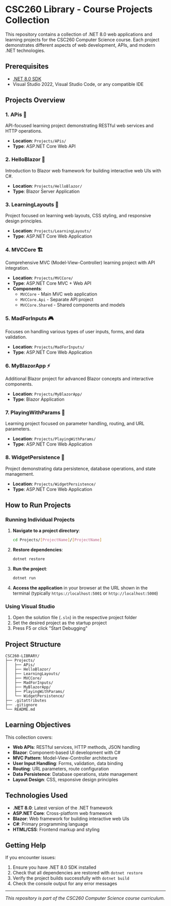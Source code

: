 # CSC260 Library - Course Projects Collection

This repository contains a collection of .NET 8.0 web applications and learning projects for the CSC260 Computer Science course. Each project demonstrates different aspects of web development, APIs, and modern .NET technologies.

## Prerequisites

- [.NET 8.0 SDK](https://dotnet.microsoft.com/download/dotnet/8.0)
- Visual Studio 2022, Visual Studio Code, or any compatible IDE

## Projects Overview

### 1. **APis** 📡
API-focused learning project demonstrating RESTful web services and HTTP operations.
- **Location**: `Projects/APis/`
- **Type**: ASP.NET Core Web API

### 2. **HelloBlazor** 🎯
Introduction to Blazor web framework for building interactive web UIs with C#.
- **Location**: `Projects/HelloBlazor/`
- **Type**: Blazor Server Application

### 3. **LearningLayouts** 🎨
Project focused on learning web layouts, CSS styling, and responsive design principles.
- **Location**: `Projects/LearningLayouts/`
- **Type**: ASP.NET Core Web Application

### 4. **MVCCore** 🏗️
Comprehensive MVC (Model-View-Controller) learning project with API integration.
- **Location**: `Projects/MVCCore/`
- **Type**: ASP.NET Core MVC + Web API
- **Components**:
  - `MVCCore` - Main MVC web application
  - `MVCCore.Api` - Separate API project
  - `MVCCore.Shared` - Shared components and models

### 5. **MadForInputs** 🎮
Focuses on handling various types of user inputs, forms, and data validation.
- **Location**: `Projects/MadForInputs/`
- **Type**: ASP.NET Core Web Application

### 6. **MyBlazorApp** ⚡
Additional Blazor project for advanced Blazor concepts and interactive components.
- **Location**: `Projects/MyBlazorApp/`
- **Type**: Blazor Application

### 7. **PlayingWithParams** 🔧
Learning project focused on parameter handling, routing, and URL parameters.
- **Location**: `Projects/PlayingWithParams/`
- **Type**: ASP.NET Core Web Application

### 8. **WidgetPersistence** 💾
Project demonstrating data persistence, database operations, and state management.
- **Location**: `Projects/WidgetPersistence/`
- **Type**: ASP.NET Core Web Application

## How to Run Projects

### Running Individual Projects

1. **Navigate to a project directory**:
   ```bash
   cd Projects/[ProjectName]/[ProjectName]
   ```

2. **Restore dependencies**:
   ```bash
   dotnet restore
   ```

3. **Run the project**:
   ```bash
   dotnet run
   ```

4. **Access the application** in your browser at the URL shown in the terminal (typically `https://localhost:5001` or `http://localhost:5000`)

### Using Visual Studio

1. Open the solution file (`.sln`) in the respective project folder
2. Set the desired project as the startup project
3. Press F5 or click "Start Debugging"

## Project Structure

```
CSC260-LIBRARY/
├── Projects/
│   ├── APis/
│   ├── HelloBlazor/
│   ├── LearningLayouts/
│   ├── MVCCore/
│   ├── MadForInputs/
│   ├── MyBlazorApp/
│   ├── PlayingWithParams/
│   └── WidgetPersistence/
├── .gitattributes
├── .gitignore
└── README.md
```

## Learning Objectives

This collection covers:
- **Web APIs**: RESTful services, HTTP methods, JSON handling
- **Blazor**: Component-based UI development with C#
- **MVC Pattern**: Model-View-Controller architecture
- **User Input Handling**: Forms, validation, data binding
- **Routing**: URL parameters, route configuration
- **Data Persistence**: Database operations, state management
- **Layout Design**: CSS, responsive design principles

## Technologies Used

- **.NET 8.0**: Latest version of the .NET framework
- **ASP.NET Core**: Cross-platform web framework
- **Blazor**: Web framework for building interactive web UIs
- **C#**: Primary programming language
- **HTML/CSS**: Frontend markup and styling

## Getting Help

If you encounter issues:
1. Ensure you have .NET 8.0 SDK installed
2. Check that all dependencies are restored with `dotnet restore`
3. Verify the project builds successfully with `dotnet build`
4. Check the console output for any error messages

---

*This repository is part of the CSC260 Computer Science course curriculum.*